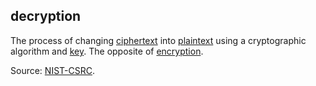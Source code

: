 ## decryption

<p class="c8"><span>The process of changing </span><span class="c2"><a class="c3" href="#h.9ripqbaz7egw">ciphertext</a></span><span>&nbsp;into </span><span class="c2"><a class="c3" href="#h.ylf3pqlex968">plaintext</a></span><span>&nbsp;using a cryptographic algorithm and </span><span class="c2"><a class="c3" href="#h.53rzpn1yn6q7">key</a></span><span>. The opposite of </span><span class="c2"><a class="c3" href="#h.iyq318f2vg61">encryption</a></span><span class="c0">.</span></p><p class="c8"><span>Source: </span><span class="c2"><a class="c3" href="https://www.google.com/url?q=https://csrc.nist.gov/glossary/term/decryption&amp;sa=D&amp;source=editors&amp;ust=1706779842590339&amp;usg=AOvVaw2-36rGHRbSsraJcpLGjOL-">NIST-CSRC</a></span><span class="c0">.</span></p>


